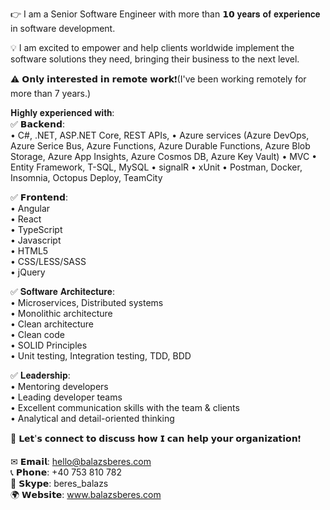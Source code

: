 👉 I am a Senior Software Engineer with more than 𝟭𝟬 𝐲𝐞𝐚𝐫𝐬 𝐨𝐟 𝐞𝐱𝐩𝐞𝐫𝐢𝐞𝐧𝐜𝐞 in software development. 

💡 I am excited to empower and help clients worldwide implement the software solutions they need, bringing their business to the next level.

⚠ 𝗢𝗻𝗹𝘆 𝗶𝗻𝘁𝗲𝗿𝗲𝘀𝘁𝗲𝗱 𝗶𝗻 𝗿𝗲𝗺𝗼𝘁𝗲 𝘄𝗼𝗿𝗸❗(I've been working remotely for more than 7 years.)

𝐇𝐢𝐠𝐡𝐥𝐲 𝐞𝐱𝐩𝐞𝐫𝐢𝐞𝐧𝐜𝐞𝐝 𝐰𝐢𝐭𝐡:  
✅ 𝗕𝗮𝗰𝗸𝗲𝗻𝗱:  
• C#, .NET, ASP.NET Core, REST APIs,
• Azure services (Azure DevOps, Azure Serice Bus, Azure Functions, Azure Durable Functions, Azure Blob Storage, Azure App Insights, Azure Cosmos DB, Azure Key Vault)
• MVC
• Entity Framework, T-SQL, MySQL
• signalR
• xUnit
• Postman, Docker, Insomnia, Octopus Deploy, TeamCity

✅ 𝗙𝗿𝗼𝗻𝘁𝗲𝗻𝗱:  
• Angular  
• React  
• TypeScript  
• Javascript  
• HTML5  
• CSS/LESS/SASS  
• jQuery  

✅ 𝐒𝐨𝐟𝐭𝐰𝐚𝐫𝐞 𝐀𝐫𝐜𝐡𝐢𝐭𝐞𝐜𝐭𝐮𝐫𝐞:  
• Microservices, Distributed systems   
• Monolithic architecture  
• Clean architecture  
• Clean code  
• SOLID Principles  
• Unit testing, Integration testing, TDD, BDD  

✅ 𝐋𝐞𝐚𝐝𝐞𝐫𝐬𝐡𝐢𝐩:  
• Mentoring developers  
• Leading developer teams  
• Excellent communication skills with the team & clients  
• Analytical and detail-oriented thinking  

🤝 𝗟𝗲𝘁'𝘀 𝗰𝗼𝗻𝗻𝗲𝗰𝘁 𝘁𝗼 𝗱𝗶𝘀𝗰𝘂𝘀𝘀 𝗵𝗼𝘄 𝗜 𝗰𝗮𝗻 𝗵𝗲𝗹𝗽 𝘆𝗼𝘂𝗿 𝗼𝗿𝗴𝗮𝗻𝗶𝘇𝗮𝘁𝗶𝗼𝗻❗  

✉ 𝗘𝗺𝗮𝗶𝗹: hello@balazsberes.com  
📞 𝗣𝗵𝗼𝗻𝗲: +40 753 810 782  
💬 𝗦𝗸𝘆𝗽𝗲: beres_balazs  
🌍 𝗪𝗲𝗯𝘀𝗶𝘁𝗲: www.balazsberes.com
